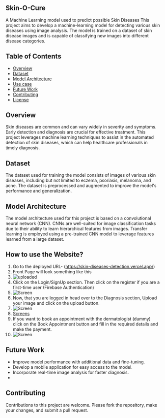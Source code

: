 ## Skin-O-Cure
A Machine Learning model used to predict possible Skin Diseases 
This project aims to develop a machine-learning model for detecting various skin diseases using image analysis. The model is trained on a dataset of skin disease images and is capable of classifying new images into different disease categories.

<h2> Table of Contents </h2>

- [Overview](#overview)
- [Dataset](#Dataset)
- [Model Architecture ](#ModelArchitecture )
- [Use case](#Usecase)
- [Future Work](#future-work)
- [Contributing](#contributing)
- [License](#license)

<h2> Overview </h2>

Skin diseases are common and can vary widely in severity and symptoms. Early detection and diagnosis are crucial for effective treatment. This project leverages machine learning techniques to assist in the automated detection of skin diseases, which can help healthcare professionals in timely diagnosis.

<h2> Dataset </h2>

The dataset used for training the model consists of images of various skin diseases, including but not limited to eczema, psoriasis, melanoma, and acne. The dataset is preprocessed and augmented to improve the model's performance and generalization.

<h2> Model Architecture </h2>

The model architecture used for this project is based on a convolutional neural network (CNN). CNNs are well-suited for image classification tasks due to their ability to learn hierarchical features from images. Transfer learning is employed using a pre-trained CNN model to leverage features learned from a large dataset.


## How to use the Website?
1) Go to the deployed URL- (https://skin-diseases-detection.vercel.app/)
2) Front Page will look something like this
3) ![uploaded](https://github.com/harshnayangithub/Skin_O_Care/assets/126700987/470d7058-5519-4e99-a636-7ee985021ead)
4) Click on the Login/SignUp section. Then click on the register if you are a first-time user (Firebase Authentication)
5) ![Screen](https://github.com/harshnayangithub/Skin_O_Care/assets/126700987/d56b75b9-7cd1-4d41-aa1e-7c9f633f55cc)
6) Now, that you are logged in head over to the Diagnosis section, Upload your image and click on the upload button.
7) ![Screen](https://github.com/harshnayangithub/Skin_O_Care/assets/126700987/3b153dd9-da17-4753-9061-3777259e35f9)
8) [Screens](https://github.com/harshnayangithub/Skin_O_Care/assets/126700987/3cb0992b-cf49-435f-a9e2-56a8f6c44ec6)
9) If you want to book an appointment with the dermatologist (dummy) click on the Book Appointment button and fill in the required details and make the payment.
10) ![Screen](https://github.com/harshnayangithub/Skin_O_Care/assets/126700987/efcf5569-e2b1-4c61-850e-70b2d7d55aa9)

<h2> Future Work </h2>

- Improve model performance with additional data and fine-tuning.
- Develop a mobile application for easy access to the model.
- Incorporate real-time image analysis for faster diagnosis.
- 
<h2> Contributing </h2>

Contributions to this project are welcome. Please fork the repository, make your changes, and submit a pull request.


